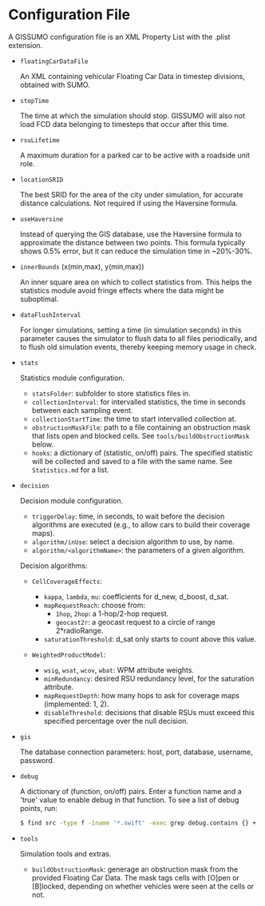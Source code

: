 Configuration File
==================
A GISSUMO configuration file is an XML Property List with the .plist extension.


* `floatingCarDataFile`

  An XML containing vehicular Floating Car Data in timestep divisions, obtained with SUMO.


* `stopTime`

  The time at which the simulation should stop. GISSUMO will also not load FCD data belonging to timesteps that occur after this time.


* `rsuLifetime`

  A maximum duration for a parked car to be active with a roadside unit role.


* `locationSRID`

  The best SRID for the area of the city under simulation, for accurate distance calculations. Not required if using the Haversine formula.


* `useHaversine`

  Instead of querying the GIS database, use the Haversine formula to approximate the distance between two points. This formula typically shows 0.5% error, but it can reduce the simulation time in ~20%-30%.


* `innerBounds` (x(min,max), y(min,max))

  An inner square area on which to collect statistics from. This helps the statistics module avoid fringe effects where the data might be suboptimal.


* `dataFlushInterval`

  For longer simulations, setting a time (in simulation seconds) in this parameter causes the simulator to flush data to all files periodically, and to flush old simulation events, thereby keeping memory usage in check.


* `stats`

  Statistics module configuration.

  - `statsFolder`: subfolder to store statistics files in.
  - `collectionInterval`: for intervalled statistics, the time in seconds between each sampling event.
  - `collectionStartTime`: the time to start intervalled collection at. 
  - `obstructionMaskFile`: path to a file containing an obstruction mask that lists open and blocked cells. See `tools/buildObstructionMask` below.
  - `hooks`: a dictionary of (statistic, on/off) pairs. The specified statistic will be collected and saved to a file with the same name. See `Statistics.md` for a list.


* `decision`

  Decision module configuration.

  - `triggerDelay`: time, in seconds, to wait before the decision algorithms are executed (e.g., to allow cars to build their coverage maps).
  - `algorithm/inUse`: select a decision algorithm to use, by name.
  - `algorithm/<algorithmName>`: the parameters of a given algorithm.

  Decision algorithms:

  - `CellCoverageEffects`:
    - `kappa`, `lambda`, `mu`: coefficients for d_new, d_boost, d_sat.
    - `mapRequestReach`: choose from:
      - `1hop`, `2hop`: a 1-hop/2-hop request.
      - `geocast2r`: a geocast request to a circle of range 2*radioRange.
    - `saturationThreshold`: d_sat only starts to count above this value.

  - `WeightedProductModel`:
    - `wsig`, `wsat`, `wcov`, `wbat`: WPM attribute weights.
    - `minRedundancy`: desired RSU redundancy level, for the saturation attribute.
	- `mapRequestDepth`: how many hops to ask for coverage maps (implemented: 1, 2).
	- `disableThreshold`: decisions that disable RSUs must exceed this specified percentage over the null decision.

* `gis`

  The database connection parameters: host, port, database, username, password.


* `debug`

  A dictionary of (function, on/off) pairs. Enter a function name and a 'true' value to enable debug in that function. To see a list of debug points, run:

  ```bash
  $ find src -type f -iname '*.swift' -exec grep debug.contains {} +
  ```


* `tools`

  Simulation tools and extras.

  - `buildObstructionMask`: generage an obstruction mask from the provided Floating Car Data. The mask tags cells with [O]pen or [B]locked, depending on whether vehicles were seen at the cells or not.
